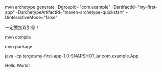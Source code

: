 mvn archetype:generate -DgroupId="com.example" -DartifactId="my-first-app" -DarchetypeArtifactId="maven-archetype-quickstart" -DinteractiveMode="false"

一定要加双引号！

mvn compile

mvn package

java -cp target\my-first-app-1.0-SNAPSHOT.jar com.example.App

Hello World!
